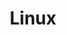 ---
title: Linux
description: A carefully curated list of thing you might need or interesting stuff for linux OS (also I hate browser bookmars).
---